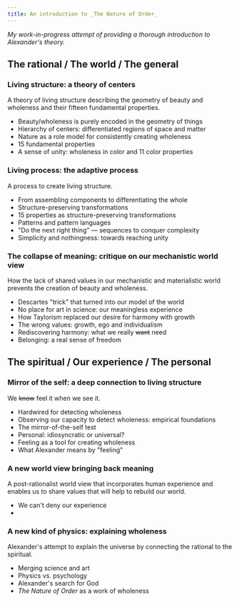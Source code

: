 ```yaml
---
title: An introduction to _The Nature of Order_
---
```


*My work-in-progress attempt of providing a thorough introduction to Alexander's theory.*

## The rational / The world / The general

### Living structure: a theory of centers
A theory of living structure describing the geometry of beauty and wholeness and their fifteen fundamental properties.

+ Beauty/wholeness is purely encoded in the geometry of things
+ Hierarchy of centers: differentiated regions of space and matter
+ Nature as a role model for consistently creating wholeness
+ 15 fundamental properties
+ A sense of unity: wholeness in color and 11 color properties

### Living process: the adaptive process
A process to create living structure.

+ From assembling components to differentiating the whole
+ Structure-preserving transformations
+ 15 properties as structure-preserving transformations
+ Patterns and pattern languages
+ "Do the next right thing" — sequences to conquer complexity
+ Simplicity and nothingness: towards reaching unity

### The collapse of meaning: critique on our mechanistic world view
How the lack of shared values in our mechanistic and materialistic world prevents the creation of beauty and wholeness.

+ Descartes "trick" that turned into our model of the world
+ No place for art in science: our meaningless experience
+ How Taylorism replaced our desire for harmony with growth
+ The wrong values: growth, ego and individualism
+ Rediscovering harmony: what we really ~~want~~ need
+ Belonging: a real sense of freedom

## The spiritual / Our experience / The personal

### Mirror of the self: a deep connection to living structure
We ~~know~~ feel it when we see it.

+ Hardwired for detecting wholeness
+ Observing our capacity to detect wholeness: empirical foundations
+ The mirror-of-the-self test
+ Personal: idiosyncratic or universal?
+ Feeling as a tool for creating wholeness
+ What Alexander means by "feeling"

### A new world view bringing back meaning
A post-rationalist world view that incorporates human experience and enables us to share values that will help to rebuild our world.

+ We can't deny our experience
+ 

### A new kind of physics: explaining wholeness
Alexander's attempt to explain the universe by connecting the rational to the spiritual.

+ Merging science and art
+ Physics vs. psychology
+ Alexander's search for God
+ _The Nature of Order_ as a work of wholeness
